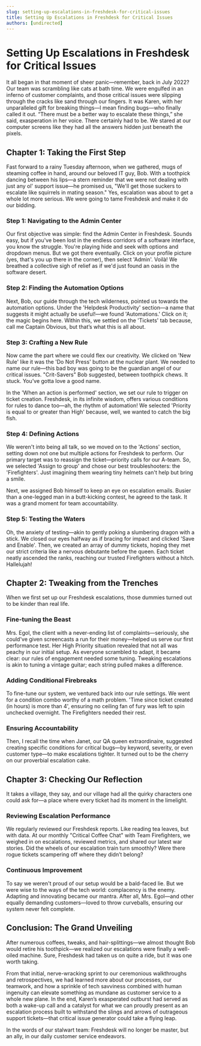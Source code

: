 ```yaml
---
slug: setting-up-escalations-in-freshdesk-for-critical-issues
title: Setting Up Escalations in Freshdesk for Critical Issues
authors: [undirected]
---
```



# Setting Up Escalations in Freshdesk for Critical Issues

It all began in that moment of sheer panic—remember, back in July 2022? Our team was scrambling like cats at bath time. We were engulfed in an inferno of customer complaints, and those critical issues were slipping through the cracks like sand through our fingers. It was Karen, with her unparalleled gift for breaking things—I mean finding bugs—who finally called it out. “There must be a better way to escalate these things,” she said, exasperation in her voice. There certainly had to be. We stared at our computer screens like they had all the answers hidden just beneath the pixels.

## Chapter 1: Taking the First Step

Fast forward to a rainy Tuesday afternoon, when we gathered, mugs of steaming coffee in hand, around our beloved IT guy, Bob. With a toothpick dancing between his lips—a stern reminder that we were not dealing with just any ol' support issue—he promised us, "We'll get those suckers to escalate like squirrels in mating season." Yes, escalation was about to get a whole lot more serious. We were going to tame Freshdesk and make it do our bidding.

### Step 1: Navigating to the Admin Center

Our first objective was simple: find the Admin Center in Freshdesk. Sounds easy, but if you've been lost in the endless corridors of a software interface, you know the struggle. You're playing hide and seek with options and dropdown menus. But we got there eventually. Click on your profile picture (yes, that's you up there in the corner), then select 'Admin'. Voilà! We breathed a collective sigh of relief as if we'd just found an oasis in the software desert.

### Step 2: Finding the Automation Options

Next, Bob, our guide through the tech wilderness, pointed us towards the automation options. Under the 'Helpdesk Productivity' section—a name that suggests it might actually be useful!—we found 'Automations.' Click on it; the magic begins here. Within this, we settled on the 'Tickets' tab because, call me Captain Obvious, but that’s what this is all about.

### Step 3: Crafting a New Rule

Now came the part where we could flex our creativity. We clicked on 'New Rule' like it was the 'Do Not Press' button at the nuclear plant. We needed to name our rule—this bad boy was going to be the guardian angel of our critical issues. "Crit-Savers" Bob suggested, between toothpick chews. It stuck. You’ve gotta love a good name.

In the 'When an action is performed' section, we set our rule to trigger on ticket creation. Freshdesk, in its infinite wisdom, offers various conditions for rules to dance too—ah, the rhythm of automation! We selected 'Priority is equal to or greater than High' because, well, we wanted to catch the big fish.

### Step 4: Defining Actions

We weren't into being all talk, so we moved on to the 'Actions' section, setting down not one but multiple actions for Freshdesk to perform. Our primary target was to reassign the ticket—priority calls for our A-team. So, we selected 'Assign to group' and chose our best troubleshooters: the 'Firefighters'. Just imagining them wearing tiny helmets can't help but bring a smile.

Next, we assigned Bob himself to keep an eye on escalation emails. Busier than a one-legged man in a butt-kicking contest, he agreed to the task. It was a grand moment for team accountability.

### Step 5: Testing the Waters

Oh, the anxiety of testing—akin to gently poking a slumbering dragon with a stick. We closed our eyes halfway as if bracing for impact and clicked 'Save and Enable'. Then, we created an array of dummy tickets, hoping they met our strict criteria like a nervous debutante before the queen. Each ticket neatly ascended the ranks, reaching our trusted Firefighters without a hitch. Hallelujah!

## Chapter 2: Tweaking from the Trenches

When we first set up our Freshdesk escalations, those dummies turned out to be kinder than real life.

### Fine-tuning the Beast

Mrs. Egol, the client with a never-ending list of complaints—seriously, she could've given screencasts a run for their money—helped us serve our first performance test. Her High Priority situation revealed that not all was peachy in our initial setup. As everyone scrambled to adapt, it became clear: our rules of engagement needed some tuning. Tweaking escalations is akin to tuning a vintage guitar; each string pulled makes a difference.

### Adding Conditional Firebreaks

To fine-tune our system, we ventured back into our rule settings. We went for a condition combo worthy of a math problem. 'Time since ticket created (in hours) is more than 4', ensuring no ceiling fan of fury was left to spin unchecked overnight. The Firefighters needed their rest.

### Ensuring Accountability

Then, I recall the time when Janet, our QA queen extraordinaire, suggested creating specific conditions for critical bugs—by keyword, severity, or even customer type—to make escalations tighter. It turned out to be the cherry on our proverbial escalation cake.

## Chapter 3: Checking Our Reflection

It takes a village, they say, and our village had all the quirky characters one could ask for—a place where every ticket had its moment in the limelight.

### Reviewing Escalation Performance

We regularly reviewed our Freshdesk reports. Like reading tea leaves, but with data. At our monthly "Critical Coffee Chat" with Team Firefighters, we weighed in on escalations, reviewed metrics, and shared our latest war stories. Did the wheels of our escalation train turn smoothly? Were there rogue tickets scampering off where they didn’t belong?

### Continuous Improvement

To say we weren't proud of our setup would be a bald-faced lie. But we were wise to the ways of the tech world: complacency is the enemy. Adapting and innovating became our mantra. After all, Mrs. Egol—and other equally demanding customers—loved to throw curveballs, ensuring our system never felt complete.

## Conclusion: The Grand Unveiling

After numerous coffees, tweaks, and hair-splittings—we almost thought Bob would retire his toothpick—we realized our escalations were finally a well-oiled machine. Sure, Freshdesk had taken us on quite a ride, but it was one worth taking.

From that initial, nerve-wracking sprint to our ceremonious walkthroughs and retrospectives, we had learned more about our processes, our teamwork, and how a sprinkle of tech savviness combined with human ingenuity can elevate something as mundane as customer service to a whole new plane. In the end, Karen’s exasperated outburst had served as both a wake-up call and a catalyst for what we can proudly present as an escalation process built to withstand the slings and arrows of outrageous support tickets—that critical issue generator could take a flying leap.

In the words of our stalwart team: Freshdesk will no longer be master, but an ally, in our daily customer service endeavors.
```

